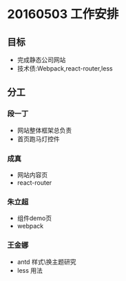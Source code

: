 # 20160503 工作安排

## 目标
- 完成静态公司网站
- 技术债:Webpack,react-router,less

## 分工

### 段一丁
- 网站整体框架总负责
- 首页跑马灯控件

### 成真
- 网站内容页
- react-router

### 朱立超
- 组件demo页
- webpack

### 王金娜
- antd 样式\换主题研究
- less 用法



